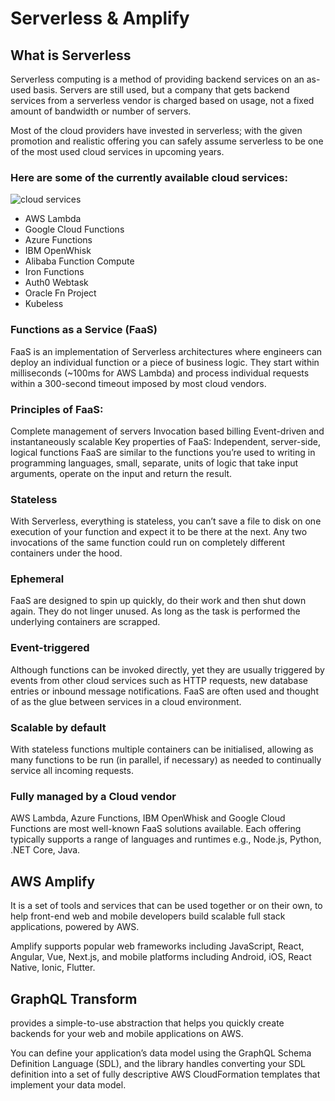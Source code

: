 # Serverless & Amplify

## What is Serverless

Serverless computing is a method of providing backend services on an as-used basis. Servers are still used, but a company that gets backend services from a serverless vendor is charged based on usage, not a fixed amount of bandwidth or number of servers.

Most of the cloud providers have invested in serverless; with the given promotion and realistic offering you can safely assume serverless to be one of the most used cloud services in upcoming years.

### Here are some of the currently available cloud services:

![cloud services](https://miro.medium.com/max/1400/1*YTVgxkvq3YLyHxJi9r1ktw.png)

* AWS Lambda
* Google Cloud Functions
* Azure Functions
* IBM OpenWhisk
* Alibaba Function Compute
* Iron Functions
* Auth0 Webtask
* Oracle Fn Project
* Kubeless

### Functions as a Service (FaaS)
FaaS is an implementation of Serverless architectures where engineers can deploy an individual function or a piece of business logic. They start within milliseconds (~100ms for AWS Lambda) and process individual requests within a 300-second timeout imposed by most cloud vendors.

### Principles of FaaS:
Complete management of servers
Invocation based billing
Event-driven and instantaneously scalable
Key properties of FaaS:
Independent, server-side, logical functions
FaaS are similar to the functions you’re used to writing in programming languages, small, separate, units of logic that take input arguments, operate on the input and return the result.

### Stateless
With Serverless, everything is stateless, you can’t save a file to disk on one execution of your function and expect it to be there at the next. Any two invocations of the same function could run on completely different containers under the hood.

### Ephemeral
FaaS are designed to spin up quickly, do their work and then shut down again. They do not linger unused. As long as the task is performed the underlying containers are scrapped.

### Event-triggered
Although functions can be invoked directly, yet they are usually triggered by events from other cloud services such as HTTP requests, new database entries or inbound message notifications. FaaS are often used and thought of as the glue between services in a cloud environment.

### Scalable by default
With stateless functions multiple containers can be initialised, allowing as many functions to be run (in parallel, if necessary) as needed to continually service all incoming requests.

### Fully managed by a Cloud vendor
AWS Lambda, Azure Functions, IBM OpenWhisk and Google Cloud Functions are most well-known FaaS solutions available. Each offering typically supports a range of languages and runtimes e.g., Node.js, Python, .NET Core, Java.

 ## AWS Amplify

It is a set of tools and services that can be used together or on their own, to help front-end web and mobile 
 developers build scalable full stack applications, powered by AWS. 

Amplify supports popular web frameworks including JavaScript, React, Angular, Vue, Next.js, and mobile platforms 
including Android, iOS, React Native, Ionic, Flutter.

  ## GraphQL Transform

provides a simple-to-use abstraction that helps you quickly create backends for your web and mobile applications on AWS.

You can define your application’s data model using the GraphQL Schema Definition Language (SDL), and the library 
handles converting your SDL definition into a set of fully descriptive AWS CloudFormation templates that implement your data model.
